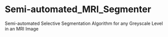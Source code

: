 # Semi-automated_MRI_Segmenter
Semi-automated Selective Segmentation Algorithm for any Greyscale Level in an MRI Image
